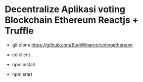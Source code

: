 # Decentralize Aplikasi voting Blockchain Ethereum Reactjs + Truffle

- git clone https://github.com/BudiWinarno/votingethereum

- cd client

- npm install

- npm start
